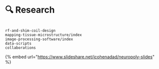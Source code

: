 # 🔍  Research

```{toctree}

rf-and-shim-coil-design
mapping-tissue-microstructure/index
image-processing-software/index
data-scripts
collaborations
```

{% embed url="https://www.slideshare.net/jcohenadad/neuropoly-slides" %}



